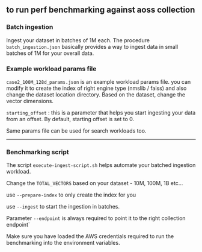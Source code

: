 ## to run perf benchmarking against aoss collection 


### Batch ingestion 

Ingest your dataset in batches of 1M each. The procedure `batch_ingestion.json` basically provides a way to ingest data in small batches of 1M for your overall data. 

### Example workload params file

`case2_100M_128d_params.json` is an example workload params file. you can modify it to create the index of right engine type (nmslib / faiss) and also change the dataset location directory. 
Based on the dataset, change the vector dimensions.

`starting_offset` : this is a parameter that helps you start ingesting your data from an offset. By default, starting offset is set to 0. 

Same params file can be used for search workloads too.


---- 

### Benchmarking script

The script `execute-ingest-script.sh` helps automate your batched ingestion workload.

Change the `TOTAL_VECTORS` based on your dataset - 10M, 100M, 1B etc... 

use `--prepare-index` to only create the index for you

use `--ingest` to start the ingestion in batches. 


Parameter `--endpoint` is always required to point it to the right collection endpoint` 

Make sure you have loaded the AWS credentials required to run the benchmarking into the environment variables.



